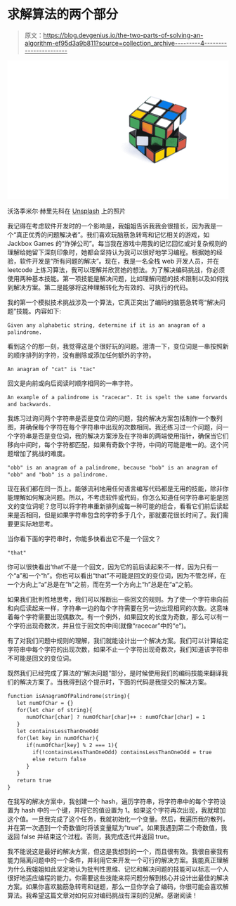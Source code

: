 # 求解算法的两个部分

> 原文：<https://blog.devgenius.io/the-two-parts-of-solving-an-algorithm-ef95d3a9b811?source=collection_archive---------4----------------------->

![](img/5f563923c3850f2704dd8e7c980fbcbf.png)

沃洛季米尔·赫里先科在 [Unsplash](https://unsplash.com?utm_source=medium&utm_medium=referral) 上的照片

我记得在考虑软件开发时的一个影响是，我姐姐告诉我我会很擅长，因为我是一个“真正优秀的问题解决者”。我们喜欢玩脑筋急转弯和记忆相关的游戏，如 Jackbox Games 的“炸弹公司”。每当我在游戏中用我的记忆回忆或对复杂规则的理解给她留下深刻印象时，她都会坚持认为我可以很好地学习编程。根据她的经验，软件开发是“所有问题的解决”。现在，我是一名全栈 web 开发人员，并在 leetcode 上练习算法，我可以理解并欣赏她的想法。为了解决编码挑战，你必须使用两种基本技能。第一项技能是解决问题，比如理解问题的技术限制以及如何找到解决方案。第二是能够将这种理解转化为有效的、可执行的代码。

我的第一个模拟技术挑战涉及一个算法，它真正突出了编码的脑筋急转弯“解决问题”技能。内容如下:

```
Given any alphabetic string, determine if it is an anagram of a palindrome.
```

看到这个的那一刻，我觉得这是个很好玩的问题。澄清一下，变位词是一串按照新的顺序排列的字符，没有删除或添加任何额外的字符。

```
An anagram of "cat" is "tac"
```

回文是向前或向后阅读时顺序相同的一串字符。

```
An example of a palindrome is "racecar". It is spelt the same forwards and backwards.
```

我练习过询问两个字符串是否是变位词的问题，我的解决方案包括制作一个散列图，并确保每个字符在每个字符串中出现的次数相同。我还练习过一个问题，问一个字符串是否是变位词，我的解决方案涉及在字符串的两端使用指针，确保当它们移向中间时，每个字符都匹配，如果有奇数个字符，中间的可能是唯一的。这个问题增加了挑战的难度。

```
"obb" is an anagram of a palindrome, because "bob" is an anagram of "obb" and "bob" is a palindrome.
```

现在我们都在同一页上。能够流利地用任何语言编写代码都是无用的技能，除非你能理解如何解决问题。所以，不考虑软件或代码，你怎么知道任何字符串可能是回文的变位词呢？您可以将字符串重新排列成每一种可能的组合，看看它们前后读起来是否相同，但是如果字符串包含的字符多于几个，那就要花很长时间了。我们需要更实际地思考。

当你看下面的字符串时，你能多快看出它不是一个回文？

```
"that"
```

你可以很快看出‘that’不是一个回文，因为它的前后读起来不一样，因为只有一个“a”和一个“h”。你也可以看出“that”不可能是回文的变位词，因为不管怎样，在一个方向上“a”总是在“h”之前，而在另一个方向上“h”总是在“a”之前。

如果我们批判性地思考，我们可以推断出一些回文的规则。为了使一个字符串向前和向后读起来一样，字符串一边的每个字符需要在另一边出现相同的次数。这意味着每个字符需要出现偶数次。有一个例外，如果回文的长度为奇数，那么可以有一个字符出现奇数次，并且位于回文的中间(就像“racecar”中的“e”)。

有了对我们问题中规则的理解，我们就能设计出一个解决方案。我们可以计算给定字符串中每个字符的出现次数，如果不止一个字符出现奇数次，我们知道该字符串不可能是回文的变位词。

既然我们已经完成了算法的“解决问题”部分，是时候使用我们的编码技能来翻译我们的解决方案了。当我得到这个提示时，下面的代码是我提交的解决方案。

```
function isAnagramOfPalindrome(string){
   let numOfChar = {}
   for(let char of string){
      numOfChar[char] ? numOfChar[char]++ : numOfChar[char] = 1
   }
   let containsLessThanOneOdd
   for(let key in numOfChar){
      if(numOfChar[key] % 2 === 1){
        if(!containsLessThanOneOdd) containsLessThanOneOdd = true
        else return false
      }
   }
   return true
}
```

在我写的解决方案中，我创建一个 hash，遍历字符串，将字符串中的每个字符设置为 hash 中的一个键，并将它的值设置为 1。如果这个字符再次出现，我就增加这个值。一旦我完成了这个任务，我就初始化一个变量。然后，我遍历我的散列，并在第一次遇到一个奇数值时将该变量赋为“true”。如果我遇到第二个奇数值，我返回 false 并结束这个过程。否则，我完成迭代并返回 true。

我不能说这是最好的解决方案，但这是我想到的一个，而且很有效。我很自豪我有能力隔离问题中的一个条件，并利用它来开发一个可行的解决方案。我能真正理解为什么我姐姐如此坚定地认为批判性思维、记忆和解决问题的技能可以标志一个人很好地适应编程的能力。你需要这些技能来将问题分解到核心并设计出最佳的解决方案。如果你喜欢脑筋急转弯和谜题，那么一旦你学会了编码，你很可能会喜欢解算法。我希望这篇文章对如何应对编码挑战有深刻的见解。感谢阅读！
